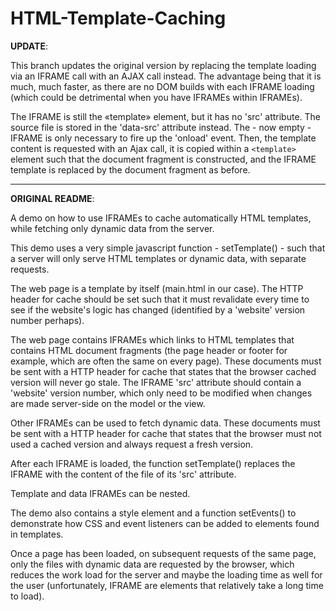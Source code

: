 # HTML-Template-Caching
**UPDATE**:

This branch updates the original version by replacing the template loading via an IFRAME call with an AJAX call instead.  The advantage being that it is much, much faster, as there are no DOM builds with each IFRAME loading (which could be detrimental when you have IFRAMEs within IFRAMEs).

The IFRAME is still the «template» element, but it has no 'src' attribute.  The source file is stored in the 'data-src' attribute instead.  The - now empty - IFRAME is only necessary to fire up the 'onload' event.  Then, the template content is requested with an Ajax call, it is copied within a `<template>` element such that the document fragment is constructed, and the IFRAME template is replaced by the document fragment as before.

***
**ORIGINAL README**:

A demo on how to use IFRAMEs to cache automatically HTML templates, while fetching only dynamic data from the server.

This demo uses a very simple javascript function - setTemplate() - such that a server will only serve HTML templates or dynamic data, with separate requests.

The web page is a template by itself (main.html in our case).  The HTTP header for cache should be set such that it must revalidate every time to see if the website's logic has changed (identified by a 'website' version number perhaps).

The web page contains IFRAMEs which links to HTML templates that contains HTML document fragments (the page header or footer for example, which are often the same on every page).  These documents must be sent with a HTTP header for cache that states that the browser cached version will never go stale. The IFRAME 'src' attribute should contain a 'website' version number, which only need to be modified when changes are made server-side on the model or the view.

Other IFRAMEs can be used to fetch dynamic data.  These documents must be sent with a HTTP header for cache that states that the browser must not used a cached version and always request a fresh version.

After each IFRAME is loaded, the function setTemplate() replaces the IFRAME with the content of the file of its 'src' attribute.

Template and data IFRAMEs can be nested.

The demo also contains a style element and a function setEvents() to demonstrate how CSS and event listeners can be added to elements found in templates.

Once a page has been loaded, on subsequent requests of the same page, only the files with dynamic data are requested by the browser, which reduces the work load for the server and maybe the loading time as well for the user (unfortunately, IFRAME are elements that relatively take a long time to load).
